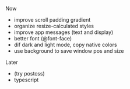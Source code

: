 Now
* improve scroll padding gradient
* organize resize-calculated styles
* improve app messages (text and display)
* better font (@font-face)
* dif dark and light mode, copy native colors
* use background to save window pos and size

Later
* (try postcss)
* typescript